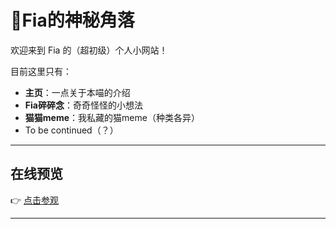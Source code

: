 # 🐾Fia的神秘角落

欢迎来到 Fia 的（超初级）个人小网站！

目前这里只有：

- **主页**：一点关于本喵的介绍
- **Fia碎碎念**：奇奇怪怪的小想法
- **猫猫meme**：我私藏的猫meme（种类各异）
- To be continued（？）

---

## 在线预览

👉 [点击参观](https://Fia719.github.io)

---
